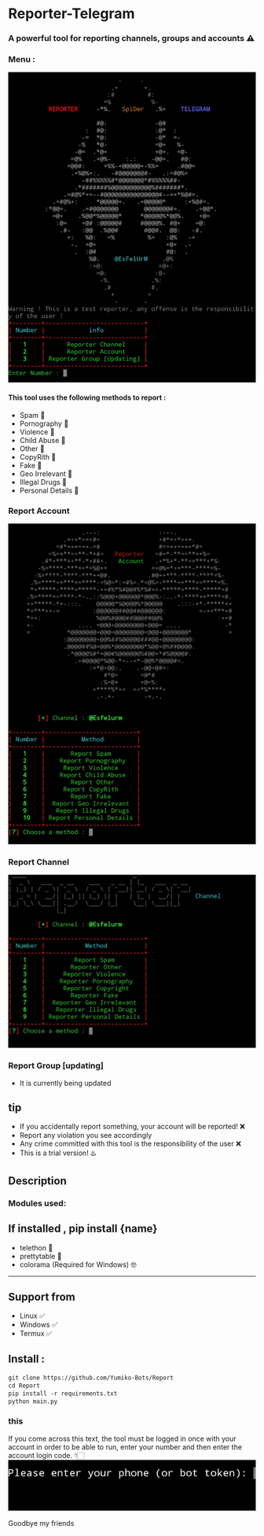 # Reporter-Telegram
### A powerful tool for reporting channels, groups and accounts ⚠️

### Menu :
<img src="/report/Screenshot_20230805-113406_Pydroid 3.jpg">

#### This tool uses the following methods to report :
* Spam 🔆
* Pornography 🔆
* Violence 🔆
* Child Abuse 🔆
* Other 🔆
* CopyRith 🔆
* Fake 🔆
* Geo Irrelevant 🔆
* Illegal Drugs 🔆
* Personal Details 🔆
### Report Account
<img src="/report/Screenshot_20230805-110416_Pydroid 3.jpg">

### Report Channel
<img src="/report/Screenshot_20230805-113258_Pydroid 3.jpg">

### Report Group [updating]
- It is currently being updated

## tip

- If you accidentally report something, your account will be reported! ❌
- Report any violation you see accordingly
- Any crime committed with this tool is the responsibility of the user ❌
- This is a trial version! ♨️

## Description

### Modules used: 
If installed , pip install {name}
------------------------------------
- telethon 🔰
- prettytable 🔰
- colorama (Required for Windows) 🤓
------------------------------------

## Support from
- Linux ✅
- Windows ✅
- Termux ✅

## Install :

```
git clone https://github.com/Yumiko-Bots/Report
cd Report
pip install -r requirements.txt
python main.py
```
### this 

If you come across this text, the tool must be logged in once with your account in order to be able to run, enter your number and then enter the account login code. 👇🏻
<img src="/report/20230805_120226.jpg">

Goodbye my friends 
